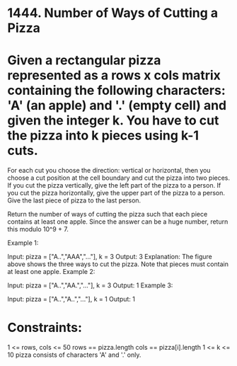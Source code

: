 # 1444. Number of Ways of Cutting a Pizza

# Given a rectangular pizza represented as a rows x cols matrix containing the following characters: 'A' (an apple) and '.' (empty cell) and given the integer k. You have to cut the pizza into k pieces using k-1 cuts. 

For each cut you choose the direction: vertical or horizontal, then you choose a cut position at the cell boundary and cut the pizza into two pieces. If you cut the pizza vertically, give the left part of the pizza to a person. If you cut the pizza horizontally, give the upper part of the pizza to a person. Give the last piece of pizza to the last person.

Return the number of ways of cutting the pizza such that each piece contains at least one apple. Since the answer can be a huge number, return this modulo 10^9 + 7.

 

Example 1:



Input: pizza = ["A..","AAA","..."], k = 3
Output: 3 
Explanation: The figure above shows the three ways to cut the pizza. Note that pieces must contain at least one apple.
Example 2:

Input: pizza = ["A..","AA.","..."], k = 3
Output: 1
Example 3:

Input: pizza = ["A..","A..","..."], k = 1
Output: 1
 

# Constraints:

1 <= rows, cols <= 50
rows == pizza.length
cols == pizza[i].length
1 <= k <= 10
pizza consists of characters 'A' and '.' only.
